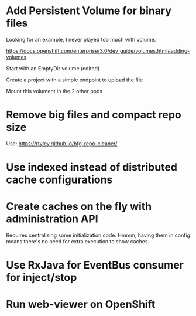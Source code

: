 # Add Persistent Volume for binary files
Looking for an example, I never played too much with volume.

https://docs.openshift.com/enterprise/3.0/dev_guide/volumes.html#adding-volumes

Start with an EmptyDir volume (edited)

Create a project with a simple endpoint to upload the file

Mount this volument in the 2 other pods

# Remove big files and compact repo size
Use: https://rtyley.github.io/bfg-repo-cleaner/

# Use indexed instead of distributed cache configurations

# Create caches on the fly with administration API
Requires centralising some initialization code.
Hmmm, having them in config means there's no need for extra execution to show caches.

# Use RxJava for EventBus consumer for inject/stop

# Run web-viewer on OpenShift
